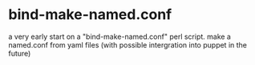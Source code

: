 bind-make-named.conf
====================

a very early start on a &quot;bind-make-named.conf&quot; perl script. make a named.conf from yaml files (with possible intergration into puppet in the future)